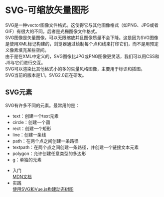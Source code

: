 # SVG-可缩放矢量图形  
SVG是一种vector图像文件格式。这使得它与其他图像格式（如PNG、JPG或者GIF）有很大的不同，后者是光栅图像文件格式。  
SVG图像是矢量图像，可以无限缩放并且图像质量不会下降。这是因为SVG图像是使用XML标记构建的，浏览器通过绘制每个点和线来打印它们，而不是用预定义像素填充某些空间。  
由于是在XML中定义的，SVG图像比JPG或PNG图像更灵活，我们可以用CSS和JS与它们进行交互。  
SVG可以渲染比其他格式小的多的矢量风格图像，主要用于标识和插图。  
SVG当前的版本是1.1，SVG2.0正在研发。  
## SVG元素  
SVG有许多不同的元素。最常用的是：  
* text：创建一个text元素
* circle：创建一个圆
* rect：创建一个矩形
* line：创建一条线
* path：在两个点之间创建一条路径
* textpath：在两个点之间创建一条路径，并创建一个链接文本元素
* polygon：允许创建任意类型的多边形
* g：单独的元素

- 入门  
[MDN文档](https://developer.mozilla.org/zh-CN/docs/Web/SVG/Tutorial)  
- 实践  
[使用SVG和Vue.js构建动态树图](https://juejin.im/post/5d2806fb518825121c0058d8)